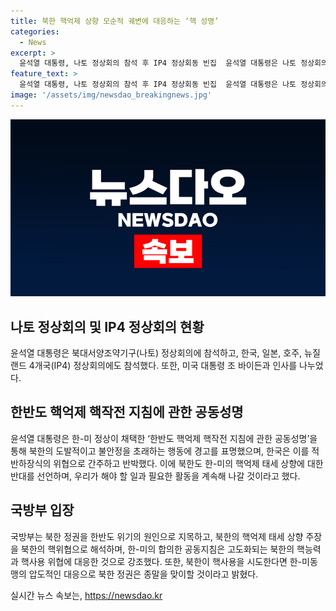 ```yaml
---
title: 북한 핵억제 상향 모순적 궤변에 대응하는 ‘핵 성명’
categories:
  - News
excerpt: >
  윤석열 대통령, 나토 정상회의 참석 후 IP4 정상회동 빈집  윤석열 대통령은 나토 정상회의에 참석한 뒤 조 바이든 미국 대통령과의 인사를 마쳤다. 한-미 핵억제 핵작전 지침을 둘러싼 북한의 도발적 행동에 대해 윤 대통령은 경고를 내비쳤고, 한국은 적반하장식의 위협을 받고 있다고 반박했다. 국방부는 한-미 공동지침은 핵능력과 핵사용 위협에 대응하기 위한 조치라고 주장하며, 북한의 핵무기 사용은 종말을 의미한다고 경고했다.
feature_text: >
  윤석열 대통령, 나토 정상회의 참석 후 IP4 정상회동 빈집  윤석열 대통령은 나토 정상회의에 참석한 뒤 조 바이든 미국 대통령과의 인사를 마쳤다. 한-미 핵억제 핵작전 지침을 둘러싼 북한의 도발적 행동에 대해 윤 대통령은 경고를 내비쳤고, 한국은 적반하장식의 위협을 받고 있다고 반박했다. 국방부는 한-미 공동지침은 핵능력과 핵사용 위협에 대응하기 위한 조치라고 주장하며, 북한의 핵무기 사용은 종말을 의미한다고 경고했다.
image: '/assets/img/newsdao_breakingnews.jpg'
---
```


<p><img src="/assets/img/newsdao_breakingnews.jpg" alt="pcversion 속보" /></p>

<h2 data-ke-size="size26">나토 정상회의 및 IP4 정상회의 현황</h2>

<p data-ke-size="size16">윤석열 대통령은 북대서양조약기구(나토) 정상회의에 참석하고, 한국, 일본, 호주, 뉴질랜드 4개국(IP4) 정상회의에도 참석했다. 또한, 미국 대통령 조 바이든과 인사를 나누었다.</p>

<h2 data-ke-size="size26">한반도 핵억제 핵작전 지침에 관한 공동성명</h2>

<p data-ke-size="size16">윤석열 대통령은 한-미 정상이 채택한 ‘한반도 핵억제 핵작전 지침에 관한 공동성명’을 통해 북한의 도발적이고 불안정을 초래하는 행동에 경고를 표명했으며, 한국은 이를 적반하장식의 위협으로 간주하고 반박했다. 이에 북한도 한-미의 핵억제 태세 상향에 대한 반대를 선언하며, 우리가 해야 할 일과 필요한 활동을 계속해 나갈 것이라고 했다.</p>

<h2 data-ke-size="size26">국방부 입장</h2>

<p data-ke-size="size16">국방부는 북한 정권을 한반도 위기의 원인으로 지목하고, 북한의 핵억제 태세 상향 주장을 북한의 핵위협으로 해석하며, 한-미의 합의한 공동지침은 고도화되는 북한의 핵능력과 핵사용 위협에 대응한 것으로 강조했다. 또한, 북한이 핵사용을 시도한다면 한-미동맹의 압도적인 대응으로 북한 정권은 종말을 맞이할 것이라고 밝혔다.</p>
실시간 뉴스 속보는, <a href="https://newsdao.kr" rel="dofollow">https://newsdao.kr</a>


